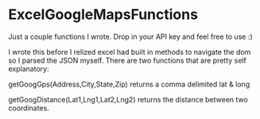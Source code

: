 # ExcelGoogleMapsFunctions
Just a couple functions I wrote. Drop in your API key and feel free to use :) 

I wrote this before I relized excel had built in methods to navigate the dom so I parsed the JSON myself. There are two functions that are pretty self explanatory:

getGoogGps(Address,City,State,Zip) returns a comma delimited lat & long

getGoogDistance(Lat1,Lng1,Lat2,Lng2) returns the distance between two coordinates. 
